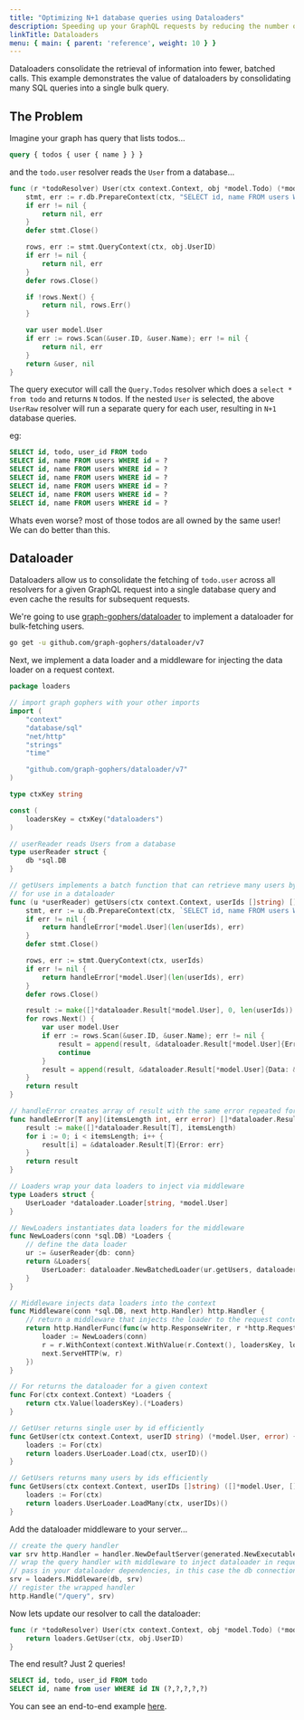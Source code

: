 ```yaml
---
title: "Optimizing N+1 database queries using Dataloaders"
description: Speeding up your GraphQL requests by reducing the number of round trips to the database.
linkTitle: Dataloaders
menu: { main: { parent: 'reference', weight: 10 } }
---
```


Dataloaders consolidate the retrieval of information into fewer, batched calls. This example demonstrates the value of dataloaders by consolidating many SQL queries into a single bulk query.

## The Problem

Imagine your graph has query that lists todos...

```graphql
query { todos { user { name } } }
```

and the `todo.user` resolver reads the `User` from a database...
```go
func (r *todoResolver) User(ctx context.Context, obj *model.Todo) (*model.User, error) {
	stmt, err := r.db.PrepareContext(ctx, "SELECT id, name FROM users WHERE id = ?")
	if err != nil {
		return nil, err
	}
	defer stmt.Close()

	rows, err := stmt.QueryContext(ctx, obj.UserID)
	if err != nil {
		return nil, err
	}
	defer rows.Close()

	if !rows.Next() {
		return nil, rows.Err()
	}

	var user model.User
	if err := rows.Scan(&user.ID, &user.Name); err != nil {
		return nil, err
	}
	return &user, nil
}


```

The query executor will call the `Query.Todos` resolver which does a `select * from todo` and returns `N` todos. If the nested `User` is selected, the above `UserRaw` resolver will run a separate query for each user, resulting in `N+1` database queries.

eg:
```sql
SELECT id, todo, user_id FROM todo
SELECT id, name FROM users WHERE id = ?
SELECT id, name FROM users WHERE id = ?
SELECT id, name FROM users WHERE id = ?
SELECT id, name FROM users WHERE id = ?
SELECT id, name FROM users WHERE id = ?
SELECT id, name FROM users WHERE id = ?
```

Whats even worse? most of those todos are all owned by the same user! We can do better than this.

## Dataloader

Dataloaders allow us to consolidate the fetching of `todo.user` across all resolvers for a given GraphQL request into a single database query and even cache the results for subsequent requests.

We're going to use [graph-gophers/dataloader](https://github.com/graph-gophers/dataloader) to implement a dataloader for bulk-fetching users.

```bash
go get -u github.com/graph-gophers/dataloader/v7
```

Next, we implement a data loader and a middleware for injecting the data loader on a request context.

```go
package loaders

// import graph gophers with your other imports
import (
	"context"
	"database/sql"
	"net/http"
	"strings"
	"time"

	"github.com/graph-gophers/dataloader/v7"
)

type ctxKey string

const (
	loadersKey = ctxKey("dataloaders")
)

// userReader reads Users from a database
type userReader struct {
	db *sql.DB
}

// getUsers implements a batch function that can retrieve many users by ID,
// for use in a dataloader
func (u *userReader) getUsers(ctx context.Context, userIds []string) []*dataloader.Result[*model.User] {
	stmt, err := u.db.PrepareContext(ctx, `SELECT id, name FROM users WHERE id IN (?`+strings.Repeat(",?", len(userIds)-1)+`)`)
	if err != nil {
		return handleError[*model.User](len(userIds), err)
	}
	defer stmt.Close()

	rows, err := stmt.QueryContext(ctx, userIds)
	if err != nil {
		return handleError[*model.User](len(userIds), err)
	}
	defer rows.Close()

	result := make([]*dataloader.Result[*model.User], 0, len(userIds))
	for rows.Next() {
		var user model.User
		if err := rows.Scan(&user.ID, &user.Name); err != nil {
			result = append(result, &dataloader.Result[*model.User]{Error: err})
			continue
		}
		result = append(result, &dataloader.Result[*model.User]{Data: &user})
	}
	return result
}

// handleError creates array of result with the same error repeated for as many items requested
func handleError[T any](itemsLength int, err error) []*dataloader.Result[T] {
	result := make([]*dataloader.Result[T], itemsLength)
	for i := 0; i < itemsLength; i++ {
		result[i] = &dataloader.Result[T]{Error: err}
	}
	return result
}

// Loaders wrap your data loaders to inject via middleware
type Loaders struct {
	UserLoader *dataloader.Loader[string, *model.User]
}

// NewLoaders instantiates data loaders for the middleware
func NewLoaders(conn *sql.DB) *Loaders {
	// define the data loader
	ur := &userReader{db: conn}
	return &Loaders{
		UserLoader: dataloader.NewBatchedLoader(ur.getUsers, dataloader.WithWait[string, *model.User](time.Millisecond)),
	}
}

// Middleware injects data loaders into the context
func Middleware(conn *sql.DB, next http.Handler) http.Handler {
	// return a middleware that injects the loader to the request context
	return http.HandlerFunc(func(w http.ResponseWriter, r *http.Request) {
		loader := NewLoaders(conn)
		r = r.WithContext(context.WithValue(r.Context(), loadersKey, loader))
		next.ServeHTTP(w, r)
	})
}

// For returns the dataloader for a given context
func For(ctx context.Context) *Loaders {
	return ctx.Value(loadersKey).(*Loaders)
}

// GetUser returns single user by id efficiently
func GetUser(ctx context.Context, userID string) (*model.User, error) {
	loaders := For(ctx)
	return loaders.UserLoader.Load(ctx, userID)()
}

// GetUsers returns many users by ids efficiently
func GetUsers(ctx context.Context, userIDs []string) ([]*model.User, []error) {
	loaders := For(ctx)
	return loaders.UserLoader.LoadMany(ctx, userIDs)()
}

```

Add the dataloader middleware to your server...
```go
// create the query handler
var srv http.Handler = handler.NewDefaultServer(generated.NewExecutableSchema(...))
// wrap the query handler with middleware to inject dataloader in requests.
// pass in your dataloader dependencies, in this case the db connection.
srv = loaders.Middleware(db, srv)
// register the wrapped handler
http.Handle("/query", srv)
```

Now lets update our resolver to call the dataloader:
```go
func (r *todoResolver) User(ctx context.Context, obj *model.Todo) (*model.User, error) {
	return loaders.GetUser(ctx, obj.UserID)
}
```

The end result? Just 2 queries!
```sql
SELECT id, todo, user_id FROM todo
SELECT id, name from user WHERE id IN (?,?,?,?,?)
```

You can see an end-to-end example [here](https://github.com/zenyui/gqlgen-dataloader).
